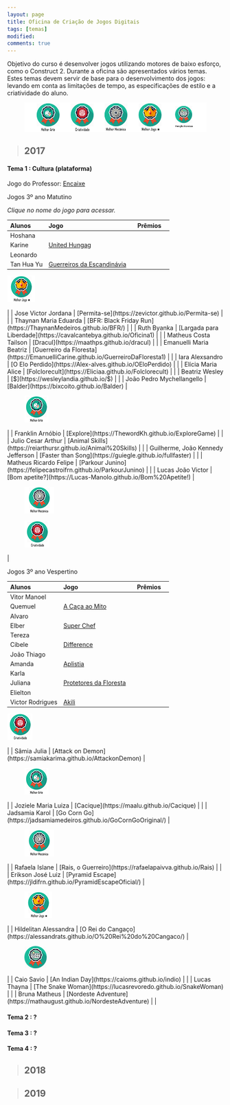 ```yaml
---
layout: page
title: Oficina de Criação de Jogos Digitais
tags: [temas]
modified: 
comments: true
---
```


Objetivo do curso é desenvolver jogos utilizando motores de baixo esforço, como o Construct 2. Durante a oficina são apresentados vários temas. Estes temas devem servir de base para o desenvolvimento dos jogos: levando em conta as limitações de tempo, as especificações de estilo e a criatividade do aluno.    

<figure>
  <a title="Prêmios"><img src="/images/oficina/premios2.png"></a>
</figure>

> ## 2017

#### Tema 1 : Cultura (plataforma)

Jogo do Professor: [Encaixe](https://marcelomesmo.github.io/Encaixe)

Jogos 3º ano Matutino  

*Clique no nome do jogo para acessar.*

| Alunos | Jogo | Prêmios |
|:------------- |:-------------|:---:|
| Hoshana  
  Karine | [United Hungag](https://jeovanahoshana.github.io/UnitedHungag) |  |
| Leonardo  
  Tan Hua Yu | [Guerreiros da Escandinávia](https://tanhuayu.github.io/Viking) | <figure>
  <a title="Melhor Jogo"><img src="/images/oficina/melhor.png"></a>
</figure> |
| Jose Victor  
Jordana | [Permita-se](https://zevictor.github.io/Permita-se) |  |
| Thaynan  
  Maria Eduarda | [BFR: Black Friday Run](https://ThaynanMedeiros.github.io/BFR/) |  |
| Ruth 
  Byanka | [Largada para Liberdade](https://cavalcantebya.github.io/Oficina1) |  |
| Matheus Costa  
  Tailson | [Dracul](https://maathps.github.io/dracul) |  |
| Emanuelli  
  Maria Beatriz | [Guerreiro da Floresta](https://EmanuelliCarine.github.io/GuerreiroDaFloresta1) |  |
| Iara  
  Alexsandro | [O Elo Perdido](https://Alex-alves.github.io/OEloPerdido) |  |
| Elícia  
  Maria Alice | [Folclorecult](https://Eliciaa.github.io/Folclorecult) |  |
| Beatriz  
  Wesley | [$](https://wesleylandia.github.io/$) |  |
| João Pedro  
  Mychellangello | [Balder](https://bixcoito.github.io/Balder) | <figure>
  <a title="Melhor Arte"><img src="/images/oficina/arte.png"></a>
</figure> |
| Franklin  
  Arnóbio | [Explore](https://ThewordKh.github.io/ExploreGame) |  |
| Julio Cesar  
  Arthur | [Animal Skills](https://reiarthursr.github.io/Animal%20Skills) |  |
| Guilherme, João Kennedy  
  Jefferson | [Faster than Song](https://guiegle.github.io/fullfaster) |  |
| Matheus Ricardo  
  Felipe | [Parkour Junino](https://felipecastroifrn.github.io/ParkourJunino) |  |
| Lucas  
  João Victor | [Bom apetite?](https://Lucas-Manolo.github.io/Bom%20Apetite!) | <figure>
  <a title="Melhor Mecânica"><img src="/images/oficina/mecanica.png"></a>
</figure>  
<figure>
  <a title="Melhor Uso do Tema"><img src="/images/oficina/criatividade.png"></a>
</figure> |

Jogos 3º ano Vespertino  

| Alunos | Jogo | Prêmios |
|:------------- |:-------------|:---:|
| Vitor Manoel  
  Quemuel | [A Caça ao Mito](https://vitin157.github.io/A%20caça%20ao%20mito) |  |
| Alvaro  
  Elber | [Super Chef](https://AlvaroMD2016.github.io/Super%20Chef) |  |
| Tereza  
  Cibele | [Difference](https://rey13lokona.github.io/difference/) |  |
| João Thiago  
  Amanda | [Aplistia](https://Joaothiago06.github.io/Aplistia_) |  |
| Karla  
  Juliana | [Protetores da Floresta](https://karlagabriella.github.io/Protetores%20da%20Floresta) |  |
| Elielton  
  Victor Rodrigues | [Akili](https://elielton90.github.io/Akili) | <figure>
  <a title="Melhor Uso do Tema"><img src="/images/oficina/criatividade.png"></a>
</figure> |
| Sâmia  
  Julia | [Attack on Demon](https://samiakarima.github.io/AttackonDemon) | <figure>
  <a title="Melhor Arte"><img src="/images/oficina/arte.png"></a>
</figure> |
| Joziele  
  Maria Luiza | [Cacique](https://maalu.github.io/Cacique) |  |
| Jadsamia  
  Karol | [Go Corn Go](https://jadsamiamedeiros.github.io/GoCornGoOriginal/) | <figure>
  <a title="Melhor Mecânica"><img src="/images/oficina/mecanica.png"></a>
</figure> |
| Rafaela  
  Islane | [Rais, o Guerreiro](https://rafaelapaivva.github.io/Rais) |  |
| Erikson  
  José Luiz | [Pyramid Escape](https://jldifrn.github.io/PyramidEscapeOficial/) | <figure>
  <a title="Melhor Jogo"><img src="/images/oficina/melhor.png"></a>
</figure> |
| Hildelitan  
  Alessandra | [O Rei do Cangaço](https://alessandrats.github.io/O%20Rei%20do%20Cangaco/) | <figure>
  <a title="Destaque"><img src="/images/oficina/mencao.png"></a>
</figure> |
| Caio  
  Savio | [An Indian Day](https://caioms.github.io/indio) |  |
| Lucas  
  Thayna | [The Snake Woman](https://lucasrevoredo.github.io/SnakeWoman) |  |
| Bruna  
  Matheus | [Nordeste Adventure](https://mathaugust.github.io/NordesteAdventure) |  |
  
#### Tema 2 : ?

#### Tema 3 : ? 

#### Tema 4 : ?
  
> ## 2018


> ## 2019

